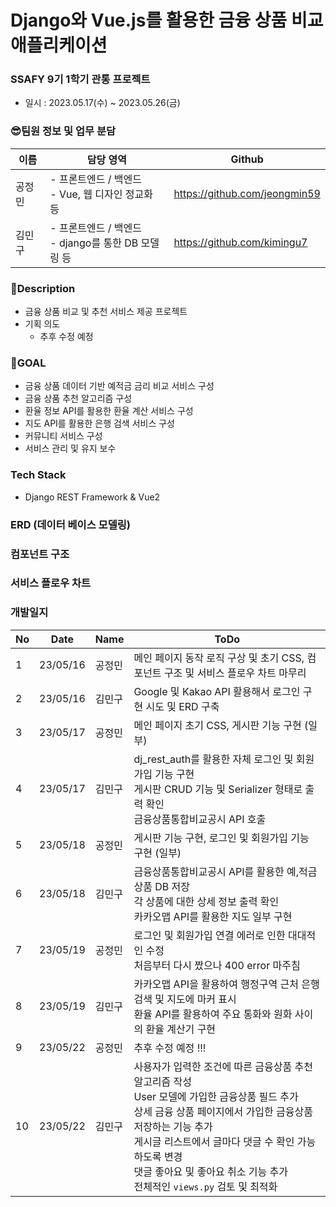 # Django와 Vue.js를 활용한 금융 상품 비교 애플리케이션
### SSAFY 9기 1학기 관통 프로젝트
- 일시 : 2023.05.17(수) ~ 2023.05.26(금)

### 😎팀원 정보 및 업무 분담
| 이름 | 담당 영역 | Github |
| --- | ------ | ---------- |
| 공정민 | - 프론트엔드 / 백엔드 <br/> - Vue, 웹 디자인 정교화 등 | https://github.com/jeongmin59
| 김민구 | - 프론트엔드 / 백엔드 <br/> - django를 통한 DB 모델링 등 | https://github.com/kimingu7


### 📃Description
- 금융 상품 비교 및 추천 서비스 제공 프로젝트
- 기획 의도
    - 추후 수정 예정

### 🚩GOAL
- 금융 상품 데이터 기반 예적금 금리 비교 서비스 구성
- 금융 상품 추천 알고리즘 구성
- 환율 정보 API를 활용한 환율 계산 서비스 구성
- 지도 API를 활용한 은행 검색 서비스 구성
- 커뮤니티 서비스 구성
- 서비스 관리 및 유지 보수

### Tech Stack
- Django REST Framework & Vue2

### ERD (데이터 베이스 모델링)

### 컴포넌트 구조

### 서비스 플로우 차트

### 개발일지
| No |  Date |    Name   | ToDo |
| -- | ------- | ------------- | --------- |
| 1 | 23/05/16 |  공정민  | 메인 페이지 동작 로직 구상 및 초기 CSS, 컴포넌트 구조 및 서비스 플로우 차트 마무리 |
| 2 | 23/05/16 |  김민구  | Google 및 Kakao API 활용해서 로그인 구현 시도 및 ERD 구축 |
| 3 | 23/05/17 |  공정민  | 메인 페이지 초기 CSS, 게시판 기능 구현 (일부) |
| 4 | 23/05/17 |  김민구  | dj_rest_auth를 활용한 자체 로그인 및 회원가입 기능 구현 </br> 게시판 CRUD 기능 및 Serializer 형태로 출력 확인 </br> 금융상품통합비교공시 API 호출 |
| 5 | 23/05/18 |  공정민  | 게시판 기능 구현, 로그인 및 회원가입 기능 구현 (일부) |
| 6 | 23/05/18 |  김민구  | 금융상품통합비교공시 API를 활용한 예,적금 상품 DB 저장 </br> 각 상품에 대한 상세 정보 출력 확인 </br> 카카오맵 API를 활용한 지도 일부 구현|
| 7 | 23/05/19 |  공정민  | 로그인 및 회원가입 연결 에러로 인한 대대적인 수정 </br> 처음부터 다시 짰으나 400 error 마주침 |
| 8 | 23/05/19 |  김민구  | 카카오맵 API을 활용하여 행정구역 근처 은행 검색 및 지도에 마커 표시 </br> 환율 API를 활용하여 주요 통화와 원화 사이의 환율 계산기 구현|
| 9 | 23/05/22 |  공정민  | 추후 수정 예정 !!! |
| 10 | 23/05/22 |  김민구  | 사용자가 입력한 조건에 따른 금융상품 추천 알고리즘 작성 </br> User 모델에 가입한 금융상품 필드 추가 </br> 상세 금융 상품 페이지에서 가입한 금융상품 저장하는 기능 추가 </br> 게시글 리스트에서 글마다 댓글 수 확인 가능하도록 변경 </br> 댓글 좋아요 및 좋아요 취소 기능 추가 </br> 전체적인 `views.py` 검토 및 최적화 |